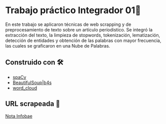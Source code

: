# Trabajo práctico Integrador 01📍
En este trabajo se aplicaron técnicas de web scrapping y de preprocesamiento de texto sobre un artículo períodistico. Se integró la extracción del texto, la limpieza de stopwords, tokenización, lematización, detección de entidades y obtención de las palabras con mayor frecuencia, las cuales se graficaron en una Nube de Palabras.

## Construido con 🛠
* [spaCy](https://spacy.io/usage)
* [BeautifulSoup|b4s](https://www.crummy.com/software/BeautifulSoup/bs4/doc/)
* [word_cloud](https://pypi.org/project/wordcloud/)

## URL scrapeada 🔎
[Nota Infobae](https://www.infobae.com/economia/2025/04/07/con-fuertes-caidas-los-mercados-de-futuros-de-eeuu-confirman-temores-de-un-lunes-negro/)



